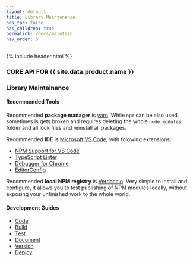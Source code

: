 ```yaml
---
layout: default
title: Library Maintenance
has_toc: false
has_children: true
permalink: /docs/maintain
nav_order: 5
---
```

{% include header.html %}
### CORE API FOR {{ site.data.product.name }}

### Library Maintainance

#### Recommended Tools

Recommended **package manager** is [yarn](https://yarnpkg.com). While `npm` can be also used, sometimes
is gets broken and requires deleting the whole `node_modules` folder and all lock files and reinstall
all packages.

Recommended **IDE** is [Microsoft VS Code](https://code.visualstudio.com/), with folowing extensions:

* [NPM Support for VS Code](https://marketplace.visualstudio.com/items?itemName=eg2.vscode-npm-script)
* [TypeScript Linter](https://marketplace.visualstudio.com/items?itemName=ms-vscode.vscode-typescript-tslint-plugin)
* [Debugger for Chrome](https://marketplace.visualstudio.com/items?itemName=msjsdiag.debugger-for-chrome)
* [EditorConfig](https://marketplace.visualstudio.com/items?itemName=EditorConfig.EditorConfig)

Recommended **local NPM registry** is [Verdaccio](https://verdaccio.org/). Very simple to install
and configure, it allows you to test publishing of NPM modules locally, without exposing your unfinished
work to the whole world.

#### Development Guides

* [Code](code.md)
* [Build](build.md)
* [Test](test.md)
* [Document](document.md)
* [Version](version.md)
* [Deploy](deploy.md)
